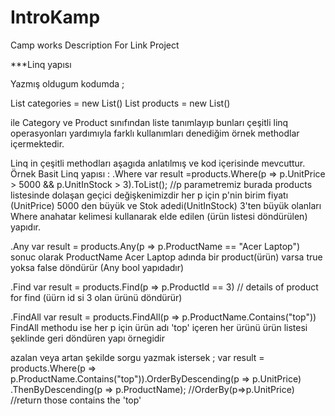 # IntroKamp
Camp works 
Description For Link Project

 ***Linq yapısı 
 
 Yazmış oldugum kodumda ;
 
 List<Category> categories = new List<Category>() 
 List<Product> products = new List<Product>()
 
 ile Category ve Product sınıfından liste tanımlayıp bunları çeşitli linq operasyonları yardımıyla farklı kullanımları
 denediğim örnek methodlar içermektedir.
 
 Linq in çeşitli methodları aşagıda anlatılmış ve kod içerisinde mevcuttur.
 Örnek Basit Linq yapısı : 
 .Where
 var result =products.Where(p => p.UnitPrice > 5000 && p.UnitInStock > 3).ToList(); //p parametremiz burada products listesinde dolaşan
 geçici değişkenimizdir her p için p'nin birim fiyatı (UnitPrice) 5000 den büyük ve Stok adedi(UnitInStock) 3'ten büyük olanları
 Where anahatar kelimesi kullanarak elde edilen (ürün listesi döndürülen) yapıdır.
 
 .Any
 var result = products.Any(p => p.ProductName == "Acer Laptop") sonuc olarak ProductName Acer Laptop adında bir product(ürün) 
 varsa true yoksa false döndürür (Any bool yapıdadır)
 
 .Find
 var result =  products.Find(p => p.ProductId == 3) // details of product for find (üürn id si 3 olan ürünü döndürür)
 
 .FindAll
 var result = products.FindAll(p => p.ProductName.Contains("top")) FindAll methodu ise her p için ürün adı 'top' içeren her ürünü
 ürün listesi şeklinde geri döndüren yapı örnegidir
 
 azalan veya artan şekilde sorgu yazmak istersek ;
  var result = products.Where(p => p.ProductName.Contains("top")).OrderByDescending(p => p.UnitPrice)
                .ThenByDescending(p => p.ProductName); //OrderBy(p=>p.UnitPrice) //return those contains the 'top' 
